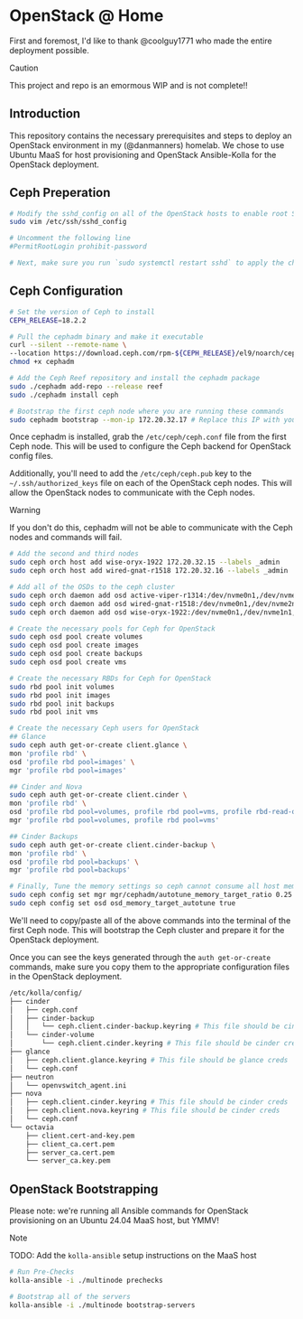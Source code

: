 # OpenStack @ Home

First and foremost, I'd like to thank @coolguy1771 who made the entire deployment possible.

> [!CAUTION]
> This project and repo is an emormous WIP and is not complete!!

## Introduction

This repository contains the necessary prerequisites and steps to deploy an OpenStack environment in my (@danmanners) homelab. We chose to use Ubuntu MaaS for host provisioning and OpenStack Ansible-Kolla for the OpenStack deployment.

## Ceph Preperation

```bash
# Modify the sshd_config on all of the OpenStack hosts to enable root SSH
sudo vim /etc/ssh/sshd_config

# Uncomment the following line
#PermitRootLogin prohibit-password

# Next, make sure you run `sudo systemctl restart sshd` to apply the changes.
```

## Ceph Configuration

```bash
# Set the version of Ceph to install
CEPH_RELEASE=18.2.2

# Pull the cephadm binary and make it executable
curl --silent --remote-name \
--location https://download.ceph.com/rpm-${CEPH_RELEASE}/el9/noarch/cephadm
chmod +x cephadm

# Add the Ceph Reef repository and install the cephadm package
sudo ./cephadm add-repo --release reef
sudo ./cephadm install ceph

# Bootstrap the first ceph node where you are running these commands
sudo cephadm bootstrap --mon-ip 172.20.32.17 # Replace this IP with yours if different
```

Once cephadm is installed, grab the `/etc/ceph/ceph.conf` file from the first Ceph node. This will be used to configure the Ceph backend for OpenStack config files.

Additionally, you'll need to add the `/etc/ceph/ceph.pub` key to the `~/.ssh/authorized_keys` file on each of the OpenStack ceph nodes. This will allow the OpenStack nodes to communicate with the Ceph nodes.

> [!WARNING]
> If you don't do this, cephadm will not be able to communicate with the Ceph nodes and commands will fail.

```bash
# Add the second and third nodes
sudo ceph orch host add wise-oryx-1922 172.20.32.15 --labels _admin
sudo ceph orch host add wired-gnat-r1518 172.20.32.16 --labels _admin

# Add all of the OSDs to the ceph cluster
sudo ceph orch daemon add osd active-viper-r1314:/dev/nvme0n1,/dev/nvme1n1
sudo ceph orch daemon add osd wired-gnat-r1518:/dev/nvme0n1,/dev/nvme2n1
sudo ceph orch daemon add osd wise-oryx-1922:/dev/nvme0n1,/dev/nvme1n1,/dev/nvme2n1,/dev/nvme3n1

# Create the necessary pools for Ceph for OpenStack
sudo ceph osd pool create volumes
sudo ceph osd pool create images
sudo ceph osd pool create backups
sudo ceph osd pool create vms

# Create the necessary RBDs for Ceph for OpenStack
sudo rbd pool init volumes
sudo rbd pool init images
sudo rbd pool init backups
sudo rbd pool init vms

# Create the necessary Ceph users for OpenStack
## Glance
sudo ceph auth get-or-create client.glance \
mon 'profile rbd' \
osd 'profile rbd pool=images' \
mgr 'profile rbd pool=images'

## Cinder and Nova
sudo ceph auth get-or-create client.cinder \
mon 'profile rbd' \
osd 'profile rbd pool=volumes, profile rbd pool=vms, profile rbd-read-only pool=images' \
mgr 'profile rbd pool=volumes, profile rbd pool=vms'

## Cinder Backups
sudo ceph auth get-or-create client.cinder-backup \
mon 'profile rbd' \
osd 'profile rbd pool=backups' \
mgr 'profile rbd pool=backups'

# Finally, Tune the memory settings so ceph cannot consume all host memory
sudo ceph config set mgr mgr/cephadm/autotune_memory_target_ratio 0.25
sudo ceph config set osd osd_memory_target_autotune true
```

We'll need to copy/paste all of the above commands into the terminal of the first Ceph node. This will bootstrap the Ceph cluster and prepare it for the OpenStack deployment.

Once you can see the keys generated through the `auth get-or-create` commands, make sure you copy them to the appropriate configuration files in the OpenStack deployment.

```bash
/etc/kolla/config/
├── cinder
│   ├── ceph.conf
│   ├── cinder-backup
│   │   └── ceph.client.cinder-backup.keyring # This file should be cinder-backup creds
│   └── cinder-volume
│       └── ceph.client.cinder.keyring # This file should be cinder creds
├── glance
│   ├── ceph.client.glance.keyring # This file should be glance creds
│   └── ceph.conf
├── neutron
│   └── openvswitch_agent.ini
├── nova
│   ├── ceph.client.cinder.keyring # This file should be cinder creds
│   ├── ceph.client.nova.keyring # This file should be cinder creds
│   └── ceph.conf
└── octavia
    ├── client.cert-and-key.pem
    ├── client_ca.cert.pem
    ├── server_ca.cert.pem
    └── server_ca.key.pem
```

## OpenStack Bootstrapping

Please note: we're running all Ansible commands for OpenStack provisioning on an Ubuntu 24.04 MaaS host, but YMMV!

> [!NOTE]
> TODO: Add the `kolla-ansible` setup instructions on the MaaS host

```bash
# Run Pre-Checks
kolla-ansible -i ./multinode prechecks

# Bootstrap all of the servers
kolla-ansible -i ./multinode bootstrap-servers
```

